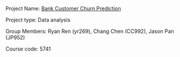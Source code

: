 Project Name: [Bank Customer Churn Prediction](https://github.com/chenchang00/Bank-Customer-Churn-Prediction.git)

Project type: Data analysis

Group Members: Ryan Ren (yr269), Chang Chen (CC992), Jason Pan (JP952)

Course code: 5741
